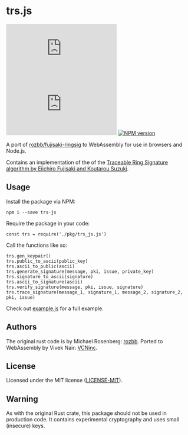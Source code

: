 # trs.js
[![GitHub issues](https://img.shields.io/github/issues/VCNinc/trs.js)](https://github.com/VCNinc/trs.js/issues)
[![GitHub license](https://img.shields.io/github/license/VCNinc/trs.js)](https://github.com/VCNinc/trs.js/blob/master/LICENSE)
[![NPM version](https://img.shields.io/npm/v/trs-js)](https://www.npmjs.com/package/trs-js)

A port of [rozbb/fujisaki-ringsig](https://github.com/rozbb/fujisaki-ringsig) to WebAssembly for use in browsers and Node.js.

Contains an implementation of the of the [Traceable Ring Signature algorithm by Eiichiro Fujisaki and Koutarou Suzuki](https://eprint.iacr.org/2006/389.pdf).

## Usage

Install the package via NPM:

```
npm i --save trs-js
```

Require the package in your code:
```
const trs = require('./pkg/trs_js.js')
```

Call the functions like so:
```
trs.gen_keypair()
trs.public_to_ascii(public_key)
trs.ascii_to_public(ascii)
trs.generate_signature(message, pki, issue, private_key)
trs.signature_to_ascii(signature)
trs.ascii_to_signature(ascii)
trs.verify_signature(message, pki, issue, signature)
trs.trace_signature(message_1, signature_1, message_2, signature_2, pki, issue)
```

Check out [example.js](example.js) for a full example.

## Authors

The original rust code is by Michael Rosenberg: [rozbb](https://github.com/rozbb).
Ported to WebAssembly by Vivek Nair: [VCNinc](https://github.com/VCNinc).

## License

Licensed under the MIT license ([LICENSE-MIT](LICENSE-MIT)).

## Warning

As with the original Rust crate, this package should not be used in production code. It contains experimental cryptography and uses small (insecure) keys.
